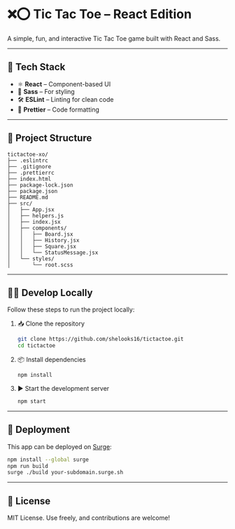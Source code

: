 
# ❌⭕ Tic Tac Toe – React Edition

A simple, fun, and interactive Tic Tac Toe game built with React and Sass.

---

## 🚀 Tech Stack

- ⚛️ **React** – Component-based UI
- 🎨 **Sass** – For styling
- 🛠️ **ESLint** – Linting for clean code
- 🧹 **Prettier** – Code formatting

---

## 📁 Project Structure

```
tictactoe-xo/
├── .eslintrc
├── .gitignore
├── .prettierrc
├── index.html
├── package-lock.json
├── package.json
├── README.md
├── src/
│   ├── App.jsx
│   ├── helpers.js
│   ├── index.jsx
│   ├── components/
│   │   ├── Board.jsx
│   │   ├── History.jsx
│   │   ├── Square.jsx
│   │   └── StatusMessage.jsx
│   └── styles/
│       └── root.scss
```

---

## 🧑‍💻 Develop Locally

Follow these steps to run the project locally:

1. 📥 Clone the repository  
   ```bash
   git clone https://github.com/shelooks16/tictactoe.git
   cd tictactoe
   ```

2. 📦 Install dependencies  
   ```bash
   npm install
   ```

3. ▶️ Start the development server  
   ```bash
   npm start
   ```

---

## 🚢 Deployment

This app can be deployed on [Surge](https://surge.sh/help/getting-started-with-surge):

```bash
npm install --global surge
npm run build
surge ./build your-subdomain.surge.sh
```

---

## 📄 License

MIT License. Use freely, and contributions are welcome!
